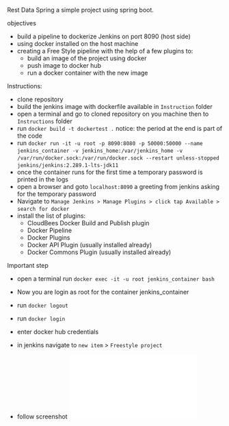 Rest Data Spring 
a simple project using spring boot.

objectives
- build a pipeline to dockerize Jenkins on port 8090 (host side) 
- using docker installed on the host machine
- creating a Free Style pipeline with the help of a few plugins to:
    - build an image of the project using docker
    - push image to docker hub 
    - run a docker container with the new image 
    
Instructions: 
- clone repository
- build the jenkins image with dockerfile available in `Instruction` folder
- open a terminal and go to cloned repository on you machine then to `Instructions` folder
- run `docker build -t dockertest .`  notice: the period at the end is part of the code   
- run `docker run -it -u root -p 8090:8080 -p 50000:50000 --name jenkins_container -v jenkins_home:/var/jenkins_home -v /var/run/docker.sock:/var/run/docker.sock --restart unless-stopped jenkins/jenkins:2.289.1-lts-jdk11`
- once the container runs for the first time a temporary password is printed in the logs
- open a browser and goto `localhost:8090` a greeting from jenkins asking for the temporary password
- Navigate to `Manage Jenkins > Manage Plugins > click tap Available > search for docker`
- install the list of plugins:
    - CloudBees Docker Build and Publish plugin
    - Docker Pipeline
    - Docker Plugins
    - Docker API Plugin (usually installed already)
    - Docker Commons Plugin (usually installed already)

Important step    
- open a terminal run `docker exec -it -u root jenkins_container bash`
- Now you are login as root for the container jenkins_container
- run `docker logout`
- run `docker login`
- enter docker hub credentials

- in jenkins navigate to `new item` > `Freestyle project`
- follow screenshot
![freestylejob](Instructions/job-restdataspring-configure.pdf)